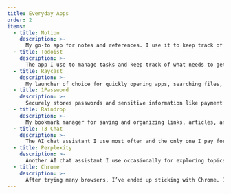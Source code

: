 ```yaml
---
title: Everyday Apps
order: 2
items:
  - title: Notion
    description: >-
      My go‑to app for notes and references. I use it to keep track of ideas, write project notes, and organize reference material.
  - title: Todoist
    description: >-
      The app I use to manage tasks and keep track of what needs to get done. I like its simple design and the fact that it works well on any platform, including the browser. Having easy access from anywhere makes it reliable for staying organized.
  - title: Raycast
    description: >-
      My launcher of choice for quickly opening apps, searching files, and running commands. I like how fast it feels and how many extensions are available to customize it. It also works well as a central hub for small tasks and even doubles as a window manager. Raycast makes macOS so much better, and I can’t imagine using a Mac without it.
  - title: 1Password
    description: >-
      Securely stores passwords and sensitive information like payment details, licenses, crypto wallets, SSH keys, and secure notes. The autofill works reliably across apps and browsers, and the cross‑platform integration makes it easy to access everything wherever I’m working.
  - title: Raindrop
    description: >-
      My bookmark manager for saving and organizing links, articles, and resources. I use it to keep track of documentation, blog posts, and references I want to revisit later. The tagging and search features make it easy to find what I need, and the cross‑platform sync means my collection is always available.
  - title: T3 Chat
    description: >-
      The AI chat assistant I use most often and the only one I pay for. It’s fast, has a clean interface, and feels great to use every day. I also like that it supports almost any model and is often one of the first apps to add the latest releases.
  - title: Perplexity
    description: >-
      Another AI chat assistant I use occasionally for exploring topics, answering technical questions, and summarizing articles or documentation. I like that it provides citations, which makes it easy to verify information or dig deeper when I need more context.
  - title: Chrome
    description: >-
      After trying many browsers, I’ve ended up sticking with Chrome. I used Arc for a while but it’s no longer supported, Firefox often lags behind in supporting newer features and feels a little dated, Vivaldi is too busy for my taste, and Edge has features that seem useful at first but don’t hold up over time. Chrome may not have the most bells and whistles, but it’s fast, reliable, and consistent.
---
```

